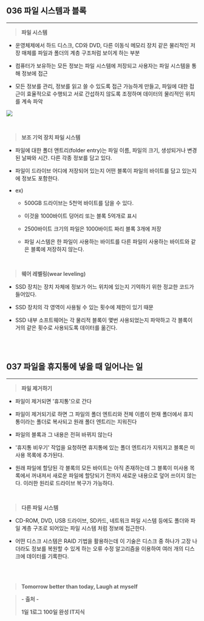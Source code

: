 ## 036 파일 시스템과 블록

---

> **파일 시스템**

- 운영체제에서 하드 디스크, CD와 DVD, 다른 이동식 메모리 장치 같은 물리적인 저장 매체를 파일과 폴더의 계층 구조처럼 보이게 하는 부분

- 컴퓨터가 보유하는 모든 정보는 파일 시스템에 저장되고 사용자는 파일 시스템을 통해 정보에 접근

- 모든 정보를 관리, 정보를 읽고 쓸 수 있도록 접근 가능하게 만들고, 파일에 대한 접근이 효율적으로 수행되고 서로 간섭하지 않도록 조정하며 데이터의 물리적인 위치를 계속 파악

![](https://velog.velcdn.com/images/lilclown/post/b8dd4aea-da0b-46a1-ba3e-ca0e88500394/image.PNG)

<br>

> **보조 기억 장치 파일 시스템**

- 파일에 대한 폴더 앤트리(folder entry)는 파일 이름, 파일의 크기, 생성되거나 변경된 날짜와 시간. 다른 각종 정보를 담고 있다.

- 파일이 드라이브 어디에 저장되어 있는지 어떤 블록이 파일의 바이트를 담고 있는지에 정보도 포함한다.

- ex)

  - 500GB 드라이브는 5천억 바이트를 담을 수 있다.

  - 이것을 1000바이트 덩어리 또는 블록 5억개로 표시

  - 2500바이트 크기의 파일은 1000바이트 짜리 블록 3개에 저장

  - 파일 시스템은 한 파일이 사용하는 바이트를 다른 파일이 사용하는 바이트와 같은 블록에 저장하지 않는다.

<br>

> **웨어 레벨링(wear leveling)**

- SSD 장치는 장치 자체에 정보가 어느 위치에 있는지 기억하기 위한 정교한 코드가 들어있다.

- SSD 장치의 각 영역이 사용될 수 있는 횟수에 제한이 있기 때문

- SSD 내부 소프트웨어는 각 물리적 블록이 몇번 사용되었는지 파악하고 각 블록이 거의 같은 횟수로 사용되도록 데이터를 옮긴다.

<br><br>

## 037 파일을 휴지통에 넣을 때 일어나는 일

---

> **파일 제거하기**

- 파일이 제거되면 '휴지통'으로 간다

- 파일이 제거되기로 하면 그 파일의 폴더 엔트리와 전체 이름이 현재 폴더에서 휴지통이라는 폴더로 복사되고 원래 폴더 엔트리는 지워진다

- 파일의 블록과 그 내용은 전혀 바뀌지 않는다

- '휴지통 비우기' 작업을 요청하면 휴지통에 있는 폴더 엔트리가 지워지고 블록은 미사용 목록에 추가된다.

- 원래 파일에 할당된 각 블록의 모든 바이트는 아직 존재하는데 그 블록이 미사용 목록에서 꺼내져서 새로운 파일에 할당되기 전까지 새로운 내용으로 덮어 쓰이지 않는다. 이러한 원리로 드라이브 복구가 가능하다.

<br>

> **다른 파일 시스템**

- CD-ROM, DVD, USB 드라이브, SD카드, 네트워크 파일 시스템 등에도 폴더와 파일 계층 구조로 되어있는 파일 시스템 처럼 정보에 접근한다.

- 어떤 디스크 시스템은 RAID 기법을 활용하는데 이 기술은 디스크 중 하나가 고장 나더라도 정보를 복원할 수 있게 하는 오류 수정 알고리즘을 이용하여 여러 개의 디스크에 데이터를 기록한다.

<br><br>

> **Tomorrow better than today, Laugh at myself**

> **- 출처 -**
>
> **1일 1로그 100일 완성 IT지식**
